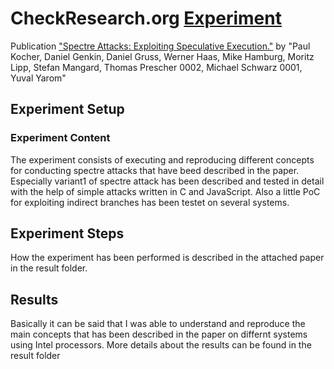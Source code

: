 # CheckResearch.org [Experiment](https://checkresearch.org/Experiment/View/bd293391-5dc7-40a3-a62e-bee427171052)

 Publication ["Spectre Attacks: Exploiting Speculative Execution."](https://dblp.uni-trier.de/rec/html/journals/corr/abs-1801-01203) by "Paul Kocher, Daniel Genkin, Daniel Gruss, Werner Haas, Mike Hamburg, Moritz Lipp, Stefan Mangard, Thomas Prescher 0002, Michael Schwarz 0001, Yuval Yarom"

## Experiment Setup

### Experiment Content

The experiment consists of executing and reproducing different concepts for conducting spectre attacks that have beed described in the paper. Especially variant1 of spectre attack has been described and tested in detail with the help of simple attacks written in C and JavaScript.
Also a little PoC for exploiting indirect branches has been testet on several systems.

## Experiment Steps

How the experiment has been performed is described in the attached paper in the result folder. 

## Results

Basically it can be said that I was able to understand and reproduce the main concepts that has been described in the paper on differnt systems using Intel processors. More details about the results can be found in the result folder
